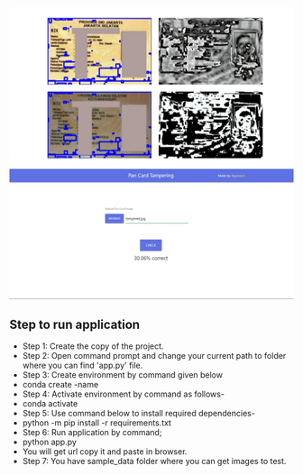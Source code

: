 ![alt_text](https://github.com/algonacci/pan_card_tampering/blob/main/model%201.jpg?raw=true)
![alt_text](https://github.com/algonacci/pan_card_tampering/blob/main/model%202.jpg?raw=true)



## Step to run application
- Step 1:	Create the copy of the project.
- Step 2: Open command prompt and change your current path to folder where you can find 'app.py' file.
- Step 3: Create environment by command given below
- conda create -name <environment name>
- Step 4: Activate environment by command as follows-
- conda activate <environment name>
- Step 5: Use command below to install required dependencies-
- python -m pip install -r requirements.txt
- Step 6: Run application by command;
- python app.py
- You will get url copy it and paste in browser.
- Step 7: You have sample_data folder where you can get images to test.
